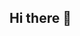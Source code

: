 ## Hi there 👋

<!--
**Elly3005/Elly3005** is a ✨ _special_ ✨ repository because its `README.md` (this file) appears on your GitHub profile.

Here are some ideas to get you started:

- 🔭 I’m currently working on ...
- 🌱 I’m currently learning JavaScript...
- 👯 I’m looking to collaborate on any new projects...
- 🤔 I’m looking for help with Programming...
- 💬 Ask me about ...
- 📫 How to reach me:hitmanrook876@gmail.com...
- 😄 Pronouns: ...
- ⚡ Fun fact: ...
-->
